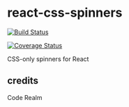 # react-css-spinners

[![Build Status](https://travis-ci.org/TojhaDeveloper/react-css-spinners.svg?branch=master)](https://travis-ci.org/TojhaDeveloper/react-css-spinners)

[![Coverage Status](https://coveralls.io/repos/github/TojhaDeveloper/react-css-spinners/badge.svg?branch=master)](https://coveralls.io/github/TojhaDeveloper/react-css-spinners?branch=master)

CSS-only spinners for React

## credits

Code Realm
